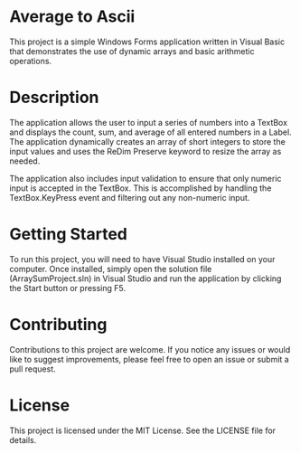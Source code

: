 # Average to Ascii

This project is a simple Windows Forms application written in Visual Basic that demonstrates the use of dynamic arrays and basic arithmetic operations.

# Description

The application allows the user to input a series of numbers into a TextBox and displays the count, sum, and average of all entered numbers in a Label. The application dynamically creates an array of short integers to store the input values and uses the ReDim Preserve keyword to resize the array as needed.

The application also includes input validation to ensure that only numeric input is accepted in the TextBox. This is accomplished by handling the TextBox.KeyPress event and filtering out any non-numeric input.

# Getting Started

To run this project, you will need to have Visual Studio installed on your computer. Once installed, simply open the solution file (ArraySumProject.sln) in Visual Studio and run the application by clicking the Start button or pressing F5.

# Contributing

Contributions to this project are welcome. If you notice any issues or would like to suggest improvements, please feel free to open an issue or submit a pull request.

# License

This project is licensed under the MIT License. See the LICENSE file for details.
